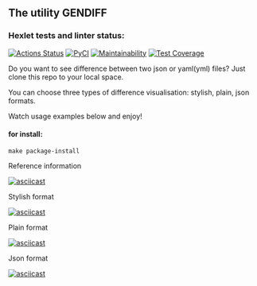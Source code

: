 ## The utility GENDIFF

### Hexlet tests and linter status:
[![Actions Status](https://github.com/PolinaIkonnikova/python-project-lvl2/workflows/hexlet-check/badge.svg)](https://github.com/PolinaIkonnikova/python-project-lvl2/actions)
[![PyCI](https://github.com/PolinaIkonnikova/python-project-lvl2/actions/workflows/PyCI.yml/badge.svg)](https://github.com/PolinaIkonnikova/python-project-lvl2/actions/workflows/PyCI.yml)
[![Maintainability](https://api.codeclimate.com/v1/badges/b1adf05fa6f55999f3a3/maintainability)](https://codeclimate.com/github/PolinaIkonnikova/python-project-lvl2/maintainability)
[![Test Coverage](https://api.codeclimate.com/v1/badges/b1adf05fa6f55999f3a3/test_coverage)](https://codeclimate.com/github/PolinaIkonnikova/python-project-lvl2/test_coverage)

Do you want to see difference between two json or yaml(yml) files?
Just clone this repo to your local space.

You can choose three types of difference visualisation: stylish, plain, json formats.

Watch usage examples below and enjoy!

#### for install: 
```
make package-install
```

Reference information

[![asciicast](https://asciinema.org/a/8QmXCex2iMh0tVo4umor7Eg6k.svg)](https://asciinema.org/a/8QmXCex2iMh0tVo4umor7Eg6k?speed=2)

Stylish format

[![asciicast](https://asciinema.org/a/0dkzlEhjTj2uxVF8RgTMWUvrV.svg)](https://asciinema.org/a/0dkzlEhjTj2uxVF8RgTMWUvrV?speed=2)

Plain format

[![asciicast](https://asciinema.org/a/xxB7LETUAEt9R6Iy34BXKL2IO.svg)](https://asciinema.org/a/xxB7LETUAEt9R6Iy34BXKL2IO?speed=2)

Json format

[![asciicast](https://asciinema.org/a/1tRu9zjxOKLZOop0u9sq5vrP7.svg)](https://asciinema.org/a/1tRu9zjxOKLZOop0u9sq5vrP7?speed=2)
